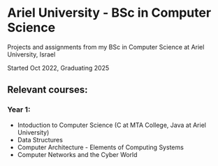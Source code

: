 # Ariel University - BSc in Computer Science

Projects and assignments from my BSc in Computer Science at Ariel University, Israel


Started Oct 2022, Graduating 2025

<h2>Relevant courses:</h2>

<h3>Year 1:</h3>

- Intoduction to Computer Science (C at MTA College, Java at Ariel University)
- Data Structures
- Computer Architecture - Elements of Computing Systems
- Computer Networks and the Cyber World

